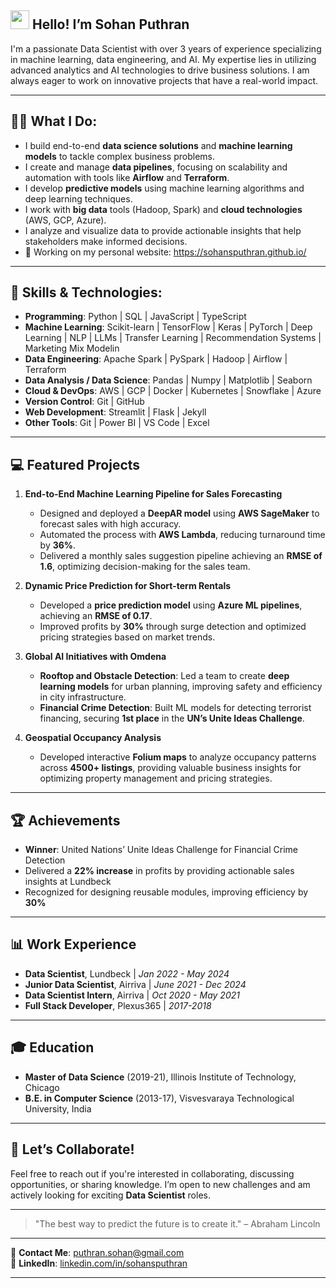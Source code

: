 ## <img src="https://raw.githubusercontent.com/MartinHeinz/MartinHeinz/master/wave.gif" width="30px"> Hello! I’m Sohan Puthran
I'm a passionate Data Scientist with over 3 years of experience specializing in machine learning, data engineering, and AI. My expertise lies in utilizing advanced analytics and AI technologies to drive business solutions. I am always eager to work on innovative projects that have a real-world impact.

---

## 👨‍💻 What I Do:
- I build end-to-end **data science solutions** and **machine learning models** to tackle complex business problems.
- I create and manage **data pipelines**, focusing on scalability and automation with tools like **Airflow** and **Terraform**.
- I develop **predictive models** using machine learning algorithms and deep learning techniques.
- I work with **big data** tools (Hadoop, Spark) and **cloud technologies** (AWS, GCP, Azure).
- I analyze and visualize data to provide actionable insights that help stakeholders make informed decisions.
- 🌱 Working on my personal website: https://sohansputhran.github.io/

---

## 🧠 Skills & Technologies:
- **Programming**: Python | SQL | JavaScript | TypeScript
- **Machine Learning**: Scikit-learn | TensorFlow | Keras | PyTorch | Deep Learning | NLP | LLMs | Transfer Learning | Recommendation Systems | Marketing Mix Modelin
- **Data Engineering**: Apache Spark | PySpark | Hadoop | Airflow | Terraform
- **Data Analysis / Data Science**: Pandas | Numpy | Matplotlib | Seaborn
- **Cloud & DevOps**: AWS | GCP | Docker | Kubernetes | Snowflake | Azure
- **Version Control**: Git | GitHub
- **Web Development**: Streamlit | Flask | Jekyll
- **Other Tools**: Git | Power BI | VS Code | Excel
  
---

## 💻 **Featured Projects**

1. **End-to-End Machine Learning Pipeline for Sales Forecasting**
   - Designed and deployed a **DeepAR model** using **AWS SageMaker** to forecast sales with high accuracy.
   - Automated the process with **AWS Lambda**, reducing turnaround time by **36%**.
   - Delivered a monthly sales suggestion pipeline achieving an **RMSE of 1.6**, optimizing decision-making for the sales team.

2. **Dynamic Price Prediction for Short-term Rentals**
   - Developed a **price prediction model** using **Azure ML pipelines**, achieving an **RMSE of 0.17**.
   - Improved profits by **30%** through surge detection and optimized pricing strategies based on market trends.

3. **Global AI Initiatives with Omdena**
   - **Rooftop and Obstacle Detection**: Led a team to create **deep learning models** for urban planning, improving safety and efficiency in city infrastructure.
   - **Financial Crime Detection**: Built ML models for detecting terrorist financing, securing **1st place** in the **UN’s Unite Ideas Challenge**.

4. **Geospatial Occupancy Analysis**
   - Developed interactive **Folium maps** to analyze occupancy patterns across **4500+ listings**, providing valuable business insights for optimizing property management and pricing strategies.

---

## 🏆 **Achievements**
- **Winner**: United Nations’ Unite Ideas Challenge for Financial Crime Detection
- Delivered a **22% increase** in profits by providing actionable sales insights at Lundbeck
- Recognized for designing reusable modules, improving efficiency by **30%**

---

## 📊 **Work Experience**
- **Data Scientist**, Lundbeck | *Jan 2022 - May 2024*
- **Junior Data Scientist**, Airriva | *June 2021 - Dec 2024*
- **Data Scientist Intern**, Airriva | *Oct 2020 - May 2021*
- **Full Stack Developer**, Plexus365 | *2017-2018*

---

## 🎓 **Education**
- **Master of Data Science** (2019-21), Illinois Institute of Technology, Chicago
- **B.E. in Computer Science** (2013-17), Visvesvaraya Technological University, India

---

## 🌟 **Let’s Collaborate!**
Feel free to reach out if you're interested in collaborating, discussing opportunities, or sharing knowledge. I’m open to new challenges and am actively looking for exciting **Data Scientist** roles. 

---

> "The best way to predict the future is to create it." – Abraham Lincoln

---
📧 **Contact Me**: [puthran.sohan@gmail.com](mailto:puthran.sohan@gmail.com)  
🔗 **LinkedIn**: [linkedin.com/in/sohansputhran](https://www.linkedin.com/in/sohansputhran)

---

</details> 

  


